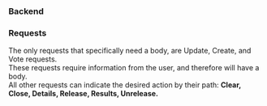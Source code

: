 ### Backend


### Requests
The only requests that specifically need a body, are Update, Create, and Vote requests. 
<br>These requests require information from the user, and therefore will have a body.
<br>All other requests can indicate the desired action by their path: <strong>Clear, Close, Details, Release, Results, Unrelease.